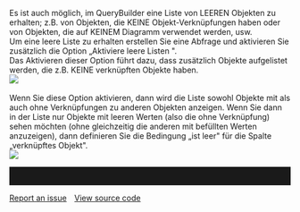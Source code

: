 

Es ist auch möglich, im QueryBuilder eine Liste von LEEREN Objekten zu
erhalten; z.B. von Objekten, die KEINE Objekt-Verknüpfungen haben oder
von Objekten, die auf KEINEM Diagramm verwendet werden, usw.  
Um eine leere Liste zu erhalten erstellen Sie eine Abfrage und
aktivieren Sie zusätzlich die Option „Aktiviere leere Listen ".  
Das Aktivieren dieser Option führt dazu, dass zusätzlich Objekte
aufgelistet werden, die z.B. KEINE verknüpften Objekte haben.  
![](//images.ctfassets.net/utx1h0gfm1om/2IhTsdC4QgEmYQSOUQsKMM/47304685c201dd9eb637a6bd97bec45f/1018646.png)   
  
Wenn Sie diese Option aktivieren, dann wird die Liste sowohl Objekte mit
als auch ohne Verknüpfungen zu anderen Objekten anzeigen. Wenn Sie dann
in der Liste nur Objekte mit leeren Werten (also die ohne Verknüpfung)
sehen möchten (ohne gleichzeitig die anderen mit befüllten Werten
anzuzeigen), dann definieren Sie die Bedingung „ist leer" für die Spalte
„verknüpftes Objekt".  
![](//images.ctfassets.net/utx1h0gfm1om/2c2031BSOEaAEE8WUQOaCy/409150f7aa2081bdfe43d48b8a32a54d/1018642.png)


<hr style="padding-top:2rem" />
<a href="https://github.com/process4/docs/issues" target="_blank" class="bgw btn btn-primary btn-lg shadow-sm">Report an issue</a>
<a href="https://github.com/process4/docs" target="_blank" class="bgw btn btn-primary btn-lg shadow-sm" style="margin-left:10px;">View source code</a>